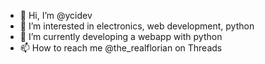 - 👋 Hi, I’m @ycidev
- 👀 I’m interested in electronics, web development, python
- 🌱 I’m currently developing a webapp with python
- 📫 How to reach me @the_realflorian on Threads

<!---
ycidev/ycidev is a ✨ special ✨ repository because its `README.md` (this file) appears on your GitHub profile.
You can click the Preview link to take a look at your changes.
--->
